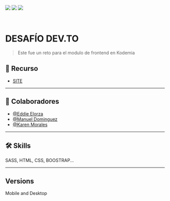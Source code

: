 <a href="#" rel="lastcommit"><img src="https://img.shields.io/github/last-commit/eddieelorza/DevTo_Challenge?color=04c7bc&style=for-the-badge" style="max-width:100%;"></a>
<a href="#" rel="lastcommit"><img src="https://img.shields.io/github/commit-activity/m/eddieelorza/DevTo_Challenge?color=04c7bc&style=for-the-badge" style="max-width:100%;"></a>
<a href="#" rel="lastcommit"><img src="https://img.shields.io/github/last-commit/eddieelorza/DevTo_Challenge?color=04c7bc&style=for-the-badge" style="max-width:100%;"></a>

<br>

# DESAFÍO DEV.TO

> Este fue un reto para el modulo de frontend en Kodemia

## 📁 Recurso

 - [ SITE ](https://magenta-medovik-8dc33c.netlify.app/)
----
## 🚀 Colaboradores
- [@Eddie Elorza](https://github.com/eddieelorza)
- [@Manuel Dominguez](https://github.com/eternalpsy)
- [@Karen Morales](https://github.com/karenzum)

----
## 🛠 Skills
SASS, HTML, CSS, BOOSTRAP...

----
## Versions
Mobile and Desktop
